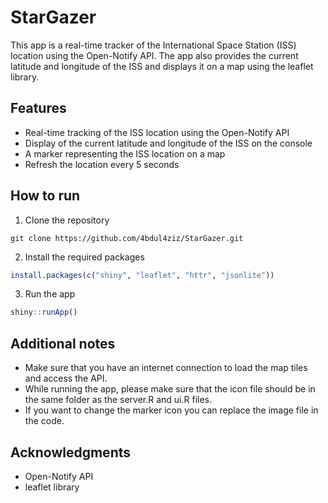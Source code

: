 # StarGazer

This app is a real-time tracker of the International Space Station (ISS) location using the Open-Notify API. The app also provides the current latitude and longitude of the ISS and displays it on a map using the leaflet library.

## Features

- Real-time tracking of the ISS location using the Open-Notify API
- Display of the current latitude and longitude of the ISS on the console
- A marker representing the ISS location on a map
- Refresh the location every 5 seconds

## How to run

1. Clone the repository

```
git clone https://github.com/4bdul4ziz/StarGazer.git
```

2. Install the required packages

```r
install.packages(c("shiny", "leaflet", "httr", "jsonlite"))
```

3. Run the app

```r
shiny::runApp()
```


## Additional notes

- Make sure that you have an internet connection to load the map tiles and access the API.
- While running the app, please make sure that the icon file should be in the same folder as the server.R and ui.R files.
- If you want to change the marker icon you can replace the image file in the code.

## Acknowledgments
- Open-Notify API
- leaflet library

